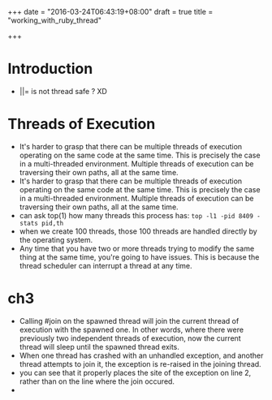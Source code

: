 +++
date = "2016-03-24T06:43:19+08:00"
draft = true
title = "working_with_ruby_thread"

+++

# Introduction
  - ||= is not thread safe ? XD

# Threads of Execution
  - It's harder to grasp that there can be multiple threads of execution operating on the same code at the same time. This is precisely the case in a multi-threaded environment. Multiple threads of execution can be traversing their own paths, all at the same time.
  - It's harder to grasp that there can be multiple threads of execution operating on the same code at the same time. This is precisely the case in a multi-threaded environment. Multiple threads of execution can be traversing their own paths, all at the same time.
  - can ask top(1) how many threads this process has: `top -l1 -pid 8409 -stats pid,th`
  - when we create 100 threads, those 100 threads are handled directly by the operating system.
  - Any time that you have two or more threads trying to modify the same thing at the same time, you're going to have issues. This is because the thread scheduler can interrupt a thread at any time.

# ch3
  - Calling #join on the spawned thread will join the current thread of execution with the spawned one. In other words, where there were previously two independent threads of execution, now the current thread will sleep until the spawned thread exits.
  - When one thread has crashed with an unhandled exception, and another thread attempts to join it, the exception is re-raised in the joining thread.
  - you can see that it properly places the site of the exception on line 2, rather than on the line where the join occured.
  - 
